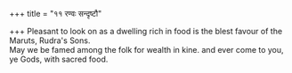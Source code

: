 +++
title = "११ रण्वः सन्दृष्टौ"

+++
Pleasant to look on as a dwelling rich in food is the blest favour of the Maruts, Rudra's Sons.  
     May we be famed among the folk for wealth in kine. and ever come to you, ye Gods, with sacred food.